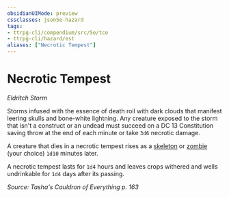 ```yaml
---
obsidianUIMode: preview
cssclasses: json5e-hazard
tags:
- ttrpg-cli/compendium/src/5e/tce
- ttrpg-cli/hazard/est
aliases: ["Necrotic Tempest"]
---
```

# Necrotic Tempest
*Eldritch Storm*  

Storms infused with the essence of death roil with dark clouds that manifest leering skulls and bone-white lightning. Any creature exposed to the storm that isn't a construct or an undead must succeed on a DC 13 Constitution saving throw at the end of each minute or take `3d6` necrotic damage.

A creature that dies in a necrotic tempest rises as a [skeleton](3-Mechanics/CLI/bestiary/undead/skeleton.md) or [zombie](3-Mechanics/CLI/bestiary/undead/zombie.md) (your choice) `1d10` minutes later.

 A necrotic tempest lasts for `1d4` hours and leaves crops withered and wells undrinkable for `1d4` days after its passing.

*Source: Tasha's Cauldron of Everything p. 163*